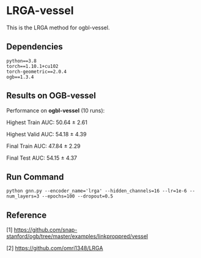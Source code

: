 # LRGA-vessel
This is the LRGA method for ogbl-vessel.


## Dependencies
```{bash}
python==3.8
torch==1.10.1+cu102
torch-geometric==2.0.4
ogb==1.3.4
```

## Results on OGB-vessel
Performance on **ogbl-vessel** (10 runs):

Highest Train AUC: 50.64 ± 2.61

Highest Valid AUC: 54.18 ± 4.39

Final Train AUC: 47.84 ± 2.29

Final Test AUC: 54.15 ± 4.37


## Run Command
```{bash}
python gnn.py --encoder_name='lrga' --hidden_channels=16 --lr=1e-6 --num_layers=3 --epochs=100 --dropout=0.5
```


## Reference
[1] https://github.com/snap-stanford/ogb/tree/master/examples/linkproppred/vessel

[2] https://github.com/omri1348/LRGA
